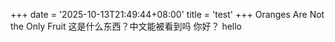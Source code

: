 +++
date = '2025-10-13T21:49:44+08:00'
title = 'test'
+++
Oranges Are Not the Only Fruit
这是什么东西？中文能被看到吗
你好？
hello